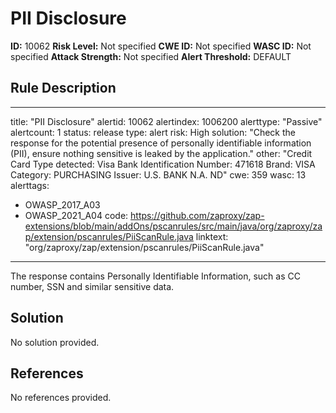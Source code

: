 
# PII Disclosure

**ID:** 10062
**Risk Level:** Not specified
**CWE ID:** Not specified
**WASC ID:** Not specified
**Attack Strength:** Not specified
**Alert Threshold:** DEFAULT

## Rule Description
---
title: "PII Disclosure"
alertid: 10062
alertindex: 1006200
alerttype: "Passive"
alertcount: 1
status: release
type: alert
risk: High
solution: "Check the response for the potential presence of personally identifiable information (PII), ensure nothing sensitive is leaked by the application."
other: "Credit Card Type detected: Visa Bank Identification Number: 471618 Brand: VISA Category: PURCHASING Issuer: U.S. BANK N.A. ND"
cwe: 359
wasc: 13
alerttags: 
  - OWASP_2017_A03
  - OWASP_2021_A04
code: https://github.com/zaproxy/zap-extensions/blob/main/addOns/pscanrules/src/main/java/org/zaproxy/zap/extension/pscanrules/PiiScanRule.java
linktext: "org/zaproxy/zap/extension/pscanrules/PiiScanRule.java"
---
The response contains Personally Identifiable Information, such as CC number, SSN and similar sensitive data.


## Solution
No solution provided.

## References
No references provided.
